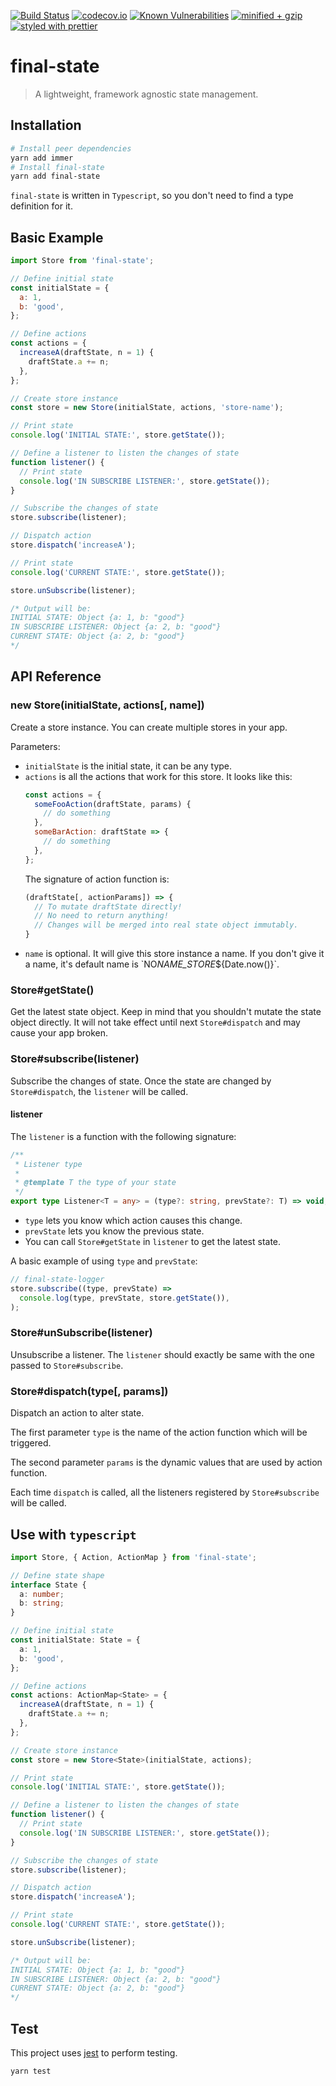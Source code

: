 [![Build Status](https://travis-ci.com/final-state/final-state.svg?branch=master)](https://travis-ci.com/final-state/final-state)
[![codecov.io](https://codecov.io/gh/final-state/final-state/branch/master/graph/badge.svg)](https://codecov.io/gh/final-state/final-state)
[![Known Vulnerabilities](https://snyk.io/test/github/final-state/final-state/badge.svg)](https://snyk.io/test/github/final-state/final-state)
[![minified + gzip](https://badgen.net/bundlephobia/minzip/final-state@0.2.7)](https://bundlephobia.com/result?p=final-state@0.2.7)
[![styled with prettier](https://img.shields.io/badge/styled_with-prettier-ff69b4.svg)](https://github.com/prettier/prettier)

# final-state

> A lightweight, framework agnostic state management.

## Installation

```bash
# Install peer dependencies
yarn add immer
# Install final-state
yarn add final-state
```

`final-state` is written in `Typescript`, so you don't need to find a type definition for it.

## Basic Example

```javascript
import Store from 'final-state';

// Define initial state
const initialState = {
  a: 1,
  b: 'good',
};

// Define actions
const actions = {
  increaseA(draftState, n = 1) {
    draftState.a += n;
  },
};

// Create store instance
const store = new Store(initialState, actions, 'store-name');

// Print state
console.log('INITIAL STATE:', store.getState());

// Define a listener to listen the changes of state
function listener() {
  // Print state
  console.log('IN SUBSCRIBE LISTENER:', store.getState());
}

// Subscribe the changes of state
store.subscribe(listener);

// Dispatch action
store.dispatch('increaseA');

// Print state
console.log('CURRENT STATE:', store.getState());

store.unSubscribe(listener);

/* Output will be:
INITIAL STATE: Object {a: 1, b: "good"}
IN SUBSCRIBE LISTENER: Object {a: 2, b: "good"}
CURRENT STATE: Object {a: 2, b: "good"}
*/
```

## API Reference

### new Store(initialState, actions[, name])

Create a store instance. You can create multiple stores in your app.

Parameters:

- `initialState` is the initial state, it can be any type.
- `actions` is all the actions that work for this store. It looks like this:
  ```javascript
  const actions = {
    someFooAction(draftState, params) {
      // do something
    },
    someBarAction: draftState => {
      // do something
    },
  };
  ```
  The signature of action function is:
  ```javascript
  (draftState[, actionParams]) => {
    // To mutate draftState directly!
    // No need to return anything!
    // Changes will be merged into real state object immutably.
  }
  ```
- `name` is optional. It will give this store instance a name. If you don't give it a name, it's default name is \`NO*NAME_STORE*\${Date.now()}\`.

### Store#getState()

Get the latest state object. Keep in mind that you shouldn't mutate the state object directly. It will not take effect until next `Store#dispatch` and may cause your app broken.

### Store#subscribe(listener)

Subscribe the changes of state. Once the state are changed by `Store#dispatch`, the `listener` will be called.

#### listener

The `listener` is a function with the following signature:

```typescript
/**
 * Listener type
 *
 * @template T the type of your state
 */
export type Listener<T = any> = (type?: string, prevState?: T) => void;
```

- `type` lets you know which action causes this change.
- `prevState` lets you know the previous state.
- You can call `Store#getState` in `listener` to get the latest state.

A basic example of using `type` and `prevState`:

```javascript
// final-state-logger
store.subscribe((type, prevState) =>
  console.log(type, prevState, store.getState()),
);
```

### Store#unSubscribe(listener)

Unsubscribe a listener. The `listener` should exactly be same with the one passed to `Store#subscribe`.

### Store#dispatch(type[, params])

Dispatch an action to alter state.

The first parameter `type` is the name of the action function which will be triggered.

The second parameter `params` is the dynamic values that are used by action function.

Each time `dispatch` is called, all the listeners registered by `Store#subscribe` will be called.

## Use with `typescript`

```typescript
import Store, { Action, ActionMap } from 'final-state';

// Define state shape
interface State {
  a: number;
  b: string;
}

// Define initial state
const initialState: State = {
  a: 1,
  b: 'good',
};

// Define actions
const actions: ActionMap<State> = {
  increaseA(draftState, n = 1) {
    draftState.a += n;
  },
};

// Create store instance
const store = new Store<State>(initialState, actions);

// Print state
console.log('INITIAL STATE:', store.getState());

// Define a listener to listen the changes of state
function listener() {
  // Print state
  console.log('IN SUBSCRIBE LISTENER:', store.getState());
}

// Subscribe the changes of state
store.subscribe(listener);

// Dispatch action
store.dispatch('increaseA');

// Print state
console.log('CURRENT STATE:', store.getState());

store.unSubscribe(listener);

/* Output will be:
INITIAL STATE: Object {a: 1, b: "good"}
IN SUBSCRIBE LISTENER: Object {a: 2, b: "good"}
CURRENT STATE: Object {a: 2, b: "good"}
*/
```

## Test

This project uses [jest](https://jestjs.io/) to perform testing.

```bash
yarn test
```
